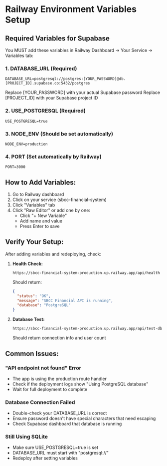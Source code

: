 # Railway Environment Variables Setup

## Required Variables for Supabase

You MUST add these variables in Railway Dashboard → Your Service → Variables tab:

### 1. DATABASE_URL (Required)
```
DATABASE_URL=postgresql://postgres:[YOUR_PASSWORD]@db.[PROJECT_ID].supabase.co:5432/postgres
```
Replace [YOUR_PASSWORD] with your actual Supabase password
Replace [PROJECT_ID] with your Supabase project ID

### 2. USE_POSTGRESQL (Required)
```
USE_POSTGRESQL=true
```

### 3. NODE_ENV (Should be set automatically)
```
NODE_ENV=production
```

### 4. PORT (Set automatically by Railway)
```
PORT=3000
```

## How to Add Variables:

1. Go to Railway dashboard
2. Click on your service (sbcc-financial-system)
3. Click "Variables" tab
4. Click "Raw Editor" or add one by one:
   - Click "+ New Variable"
   - Add name and value
   - Press Enter to save

## Verify Your Setup:

After adding variables and redeploying, check:

1. **Health Check:**
   ```
   https://sbcc-financial-system-production.up.railway.app/api/health
   ```
   Should return:
   ```json
   {
     "status": "OK",
     "message": "SBCC Financial API is running",
     "database": "PostgreSQL"
   }
   ```

2. **Database Test:**
   ```
   https://sbcc-financial-system-production.up.railway.app/api/test-db
   ```
   Should return connection info and user count

## Common Issues:

### "API endpoint not found" Error
- The app is using the production route handler
- Check if the deployment logs show "Using PostgreSQL database"
- Wait for full deployment to complete

### Database Connection Failed
- Double-check your DATABASE_URL is correct
- Ensure password doesn't have special characters that need escaping
- Check Supabase dashboard that database is running

### Still Using SQLite
- Make sure USE_POSTGRESQL=true is set
- DATABASE_URL must start with "postgresql://"
- Redeploy after setting variables